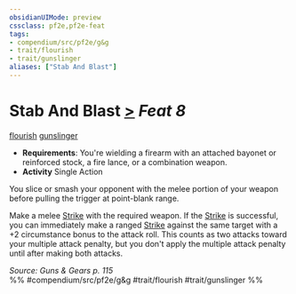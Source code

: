 ```yaml
---
obsidianUIMode: preview
cssclass: pf2e,pf2e-feat
tags:
- compendium/src/pf2e/g&g
- trait/flourish
- trait/gunslinger
aliases: ["Stab And Blast"]
---
```

# Stab And Blast  [>](../../Rules/core-rulebook/chapter-9-playing-the-game.md#Actions "Single Action") *Feat 8*  
[flourish](../../Rules/traits/flourish.md)  [gunslinger](../../Rules/traits/gunslinger-g-g.md)  

- **Requirements**: You're wielding a firearm with an attached bayonet or reinforced stock, a fire lance, or a combination weapon.
- **Activity** Single Action

You slice or smash your opponent with the melee portion of your weapon before pulling the trigger at point-blank range.

Make a melee [Strike](../../Rules/actions/strike.md) with the required weapon. If the [Strike](../../Rules/actions/strike.md) is successful, you can immediately make a ranged [Strike](../../Rules/actions/strike.md) against the same target with a +2 circumstance bonus to the attack roll. This counts as two attacks toward your multiple attack penalty, but you don't apply the multiple attack penalty until after making both attacks.

*Source: Guns & Gears p. 115*  
%% #compendium/src/pf2e/g&g #trait/flourish #trait/gunslinger %%